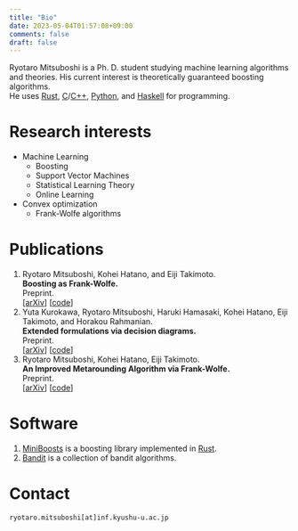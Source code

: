 ```yaml
---
title: "Bio"
date: 2023-05-04T01:57:08+09:00
comments: false
draft: false
---
```


Ryotaro Mitsuboshi is a Ph. D. student 
studying machine learning algorithms and theories.
His current interest is theoretically guaranteed boosting algorithms.  
He uses [Rust](https://www.rust-lang.org/), 
[C](https://clang.llvm.org/)/[C++](https://isocpp.org/), 
[Python](https://www.python.org/), and [Haskell](https://www.haskell.org/) 
for programming.


# Research interests
* Machine Learning
    - Boosting
    - Support Vector Machines
    - Statistical Learning Theory
    - Online Learning
* Convex optimization
    - Frank-Wolfe algorithms


# Publications
1. Ryotaro Mitsuboshi,
   Kohei Hatano,
   and Eiji Takimoto.  
   **Boosting as Frank-Wolfe.**  
   Preprint.  
   [[arXiv](https://arxiv.org/abs/2209.10831)]
   [[code](https://github.com/rmitsuboshi/boosting_as_frank_wolfe)]
2. Yuta Kurokawa,
   Ryotaro Mitsuboshi,
   Haruki Hamasaki,
   Kohei Hatano,
   Eiji Takimoto,
   and Horakou Rahmanian.  
   **Extended formulations via decision diagrams.**  
   Preprint.  
   [[arXiv](https://arxiv.org/abs/2211.06065)]
   [[code](https://bitbucket.org/kohei_hatano/codes_extended_formulation_nzdd/src/master/)]
3. Ryotaro Mitsuboshi,
   Kohei Hatano,
   Eiji Takimoto.  
   **An Improved Metarounding Algorithm via Frank-Wolfe.**  
   Preprint.  
   [[arXiv](https://arxiv.org/abs/2310.12629)]
   [[code](https://github.com/rmitsuboshi/metarounding_mitsuboshi)]


# Software
1. [MiniBoosts](https://github.com/rmitsuboshi/miniboosts) is 
    a boosting library implemented in [Rust](https://www.rust-lang.org/).
2. [Bandit](https://github.com/rmitsuboshi/bandit) is 
    a collection of bandit algorithms.

# Contact
`ryotaro.mitsuboshi[at]inf.kyushu-u.ac.jp`


